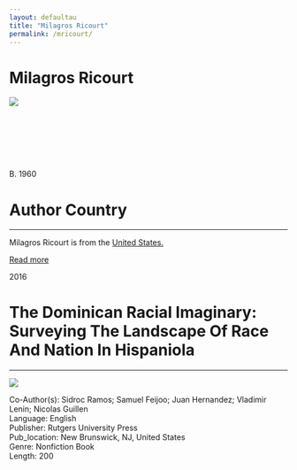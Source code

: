 ```yaml
---
layout: defaultau
title: "Milagros Ricourt"
permalink: /mricourt/
---
```

<!-- partial:index.partial.html -->
<div class="content">
    <h1>Milagros Ricourt</h1>
    <div class="quote">
        <div><img src="https://www.miamibookfair.com/wp-content/uploads/2017/10/ricourt_Milagros.jpg" class="logo"></div>
    </div>
    <div class="timeline">
        <div style="padding-bottom:100px;"></div>
        <div class="block">
            <div class="date right"><p class="right">B. 1960</p></div>
            <div class="dot"></div>
            <div class="left first">
            <div class="author_country">
                <h1>Author Country</h1><hr>
          <div class="aclocation">  <p>Milagros Ricourt is from the <a href="http://localhost:4000/1">United States.</a></p></div>
            <div class="acreadmore">    <a href="#" target="_blank">Read more</a></div>
            </div>
            </div>
        </div>
        <div class="block">
            <div class="date left"><p class="left">2016</p></div>
            <div class="dot"></div>
            <div class="right">
                <h1>The Dominican Racial Imaginary: Surveying The Landscape Of Race And Nation In Hispaniola</h1><hr>
                <p><img src="https://books.google.dm/books/content?id=ozFmzgEACAAJ&printsec=frontcover&img=1&zoom=1&imgtk=AFLRE712feGfB8ZnMNWQXLY3YhzO_DMCSIBczXpsh9LQEEslt1WkrZwGIAEBRPKIf4H4YXDVshPjrWTXU40sPGg83piZN9-MgKP5PiPewHweqt_BkK8dkeKrg0cwYb5h6obAVwn52ms7"></p>
                <p>
		    Co-Author(s): Sidroc Ramos; Samuel Feijoo; Juan Hernandez; Vladimir Lenin; Nicolas Guillen<br/>               
		    Language: English<br/>
                Publisher: Rutgers University Press<br/>
                Pub_location: New Brunswick, NJ, United States<br/>
                Genre: Nonfiction Book<br/>
                Length: 200  <br/>                   </p>
            </div>
        </div>
